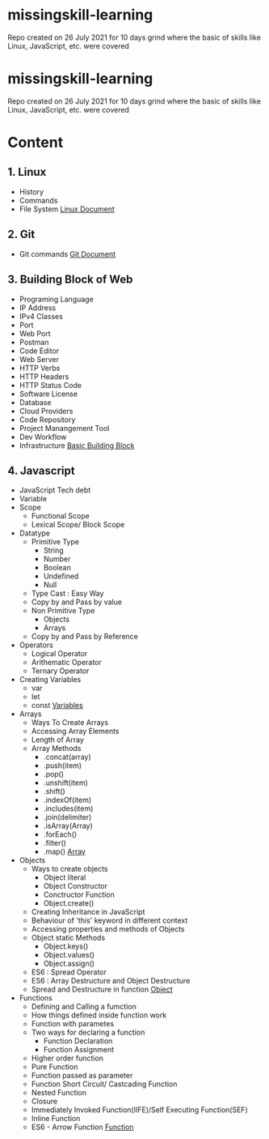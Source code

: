 # missingskill-learning
Repo created on 26 July 2021 for 10 days grind where the basic of skills like Linux, JavaScript, etc. were covered 
# missingskill-learning
Repo created on 26 July 2021 for 10 days grind where the basic of skills like Linux, JavaScript, etc. were covered 

# Content

## 1. Linux
- History
- Commands
- File System   [Linux Document](linux.md)

## 2. Git
-  Git commands   [Git Document](git.md)

## 3. Building Block of Web
- Programing Language
- IP Address 
- IPv4 Classes
- Port 
- Web Port
- Postman
- Code Editor
- Web Server
- HTTP Verbs
- HTTP Headers
- HTTP Status Code
- Software License
- Database
- Cloud Providers
- Code Repository
- Project Manangement Tool
- Dev Workflow
- Infrastructure   [Basic Building Block](buildingBlocksOFWebApp.md)

## 4. Javascript
- JavaScript Tech debt  
- Variable
- Scope
     - Functional Scope
     - Lexical Scope/ Block Scope
- Datatype
     - Primitive Type
          - String
          - Number
          - Boolean
          - Undefined 
          - Null
     - Type Cast : Easy Way
     - Copy by and Pass by value
     - Non Primitive Type
         - Objects
         - Arrays
     - Copy by and Pass by Reference
- Operators
     - Logical Operator
     - Arithematic Operator
     - Ternary Operator
- Creating Variables
     - var
     - let
     - const 
     [Variables](varables.md)
- Arrays
     - Ways To Create Arrays
     - Accessing Array Elements
     - Length of Array
     - Array Methods
         - .concat(array)
         - .push(item)
         - .pop()
         - .unshift(item)
         - .shift()
         - .indexOf(item)
         - .includes(item)
         - .join(delimiter)
         - .isArray(Array)
         - .forEach()
         - .filter()
         - .map() [Array](array.md)
- Objects
     - Ways to create objects
         - Object literal
         - Object Constructor
         - Conctructor Function
         - Object.create()
     - Creating Inheritance in JavaScript
     - Behaviour of 'this' keyword in different context
     - Accessing properties and methods of Objects
     - Object static Methods
         - Object.keys()
         - Object.values()
         - Object.assign()
     - ES6 : Spread Operator
     - ES6 : Array Destructure and Object Destructure
     - Spread and Destructure in function [Object](objects.md)
- Functions
     - Defining and Calling a fumction
     - How things defined inside function work
     - Function with parametes
     - Two ways for declaring a function
         - Function Declaration
         - Function Assignment 
     - Higher order function
     - Pure Function
     - Function passed as parameter
     - Function Short Circuit/ Castcading Function 
     - Nested Function
     - Closure
     - Immediately Invoked Function(IIFE)/Self Executing Function(SEF)  
     - Inline Function
     - ES6 - Arrow Function [Function](function.md)

